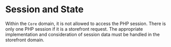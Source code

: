 # Session and State

Within the `Core` domain, it is not allowed to access the PHP session. There is only one PHP session if it is a storefront request. The appropriate implementation and consideration of session data must be handled in the storefront domain.
